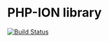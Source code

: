 # PHP-ION library 

[![Build Status](https://travis-ci.org/php-ion/pion.svg?branch=master)](https://travis-ci.org/php-ion/pion)
